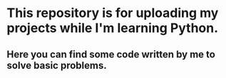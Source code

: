 <h1>This repository is for uploading my projects while I'm learning Python.</h1>
    <h2>Here you can find some code written by me to solve basic problems.</h2>
